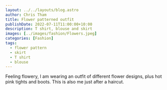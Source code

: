 ```yaml
---
layout: ../../layouts/blog.astro
author: Chris Tham
title: Flower patterned outfit
publishDate: 2022-07-11T11:00:00+10:00
description: T shirt, blouse and skirt
images: [../images/fashion/Flowers.jpeg]
categories: [Fashion]
tags:
  - flower pattern
  - skirt
  - T shirt
  - blouse
---
```


Feeling flowery, I am wearing an outfit of different flower designs, plus hot
pink tights and boots. This is also me just after a haircut.

